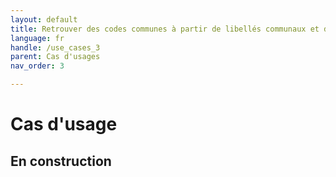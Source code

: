 ```yaml
---
layout: default
title: Retrouver des codes communes à partir de libellés communaux et départementaux
language: fr
handle: /use_cases_3
parent: Cas d'usages
nav_order: 3

---
```


# Cas d'usage
## En construction